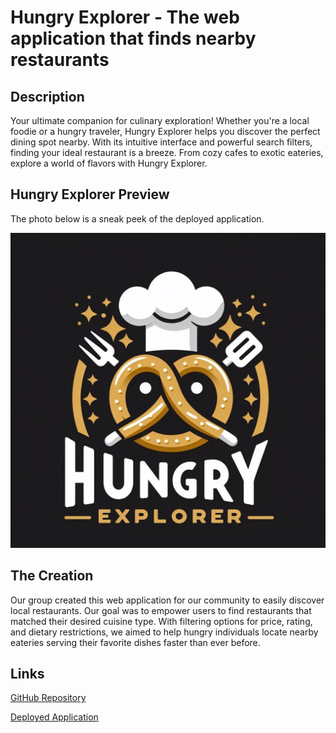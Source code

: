 # Hungry Explorer - The web application that finds nearby restaurants

## Description

Your ultimate companion for culinary exploration! Whether you're a local foodie or a hungry traveler, Hungry Explorer helps you discover the perfect dining spot nearby. With its intuitive interface and powerful search filters, finding your ideal restaurant is a breeze. From cozy cafes to exotic eateries, explore a world of flavors with Hungry Explorer.


## Hungry Explorer Preview

The photo below is a sneak peek of the deployed application.

![Photo of Hungry Explorer, web application that finds nearby restaurants](./assets/images/HungryExplorerLogo.jpg)


## The Creation

Our group created this web application for our community to easily discover local restaurants. Our goal was to empower users to find restaurants that matched their desired cuisine type. With filtering options for price, rating, and dietary restrictions, we aimed to help hungry individuals locate nearby eateries serving their favorite dishes faster than ever before.


## Links

[GitHub Repository](https://github.com/NatalieClinton/Project1-Group3)

[Deployed Application](https://natalieclinton.github.io/Project1-Group3/)